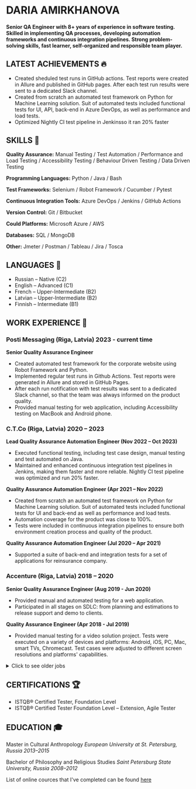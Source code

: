 # DARIA AMIRKHANOVA
#### Senior QA Engineer with 8+ years of experience in software testing. Skilled in implementing QA processes, developing automation frameworks and continuous integration pipelines. Strong problem-solving skills, fast learner, self-organized and responsible team player.



## LATEST ACHIEVEMENTS 🔥 
- Created sheduled test runs in GitHub actions. Test reports were created in Allure and published in GitHub pages. After each test run results were sent to a dedicated Slack channel.
- Created from scratch an automated test framework on Python for Machine Learning solution. Suit of automated tests included functional tests for UI, API, back-end in Azure DevOps, as well as performance and load tests.
- Optimized Nightly CI test pipeline in Jenkinsso it ran 20% faster

## SKILLS 💁

**Quality Assurance:** Manual Testing / Test Automation / Performance and Load Testing / Accessibility Testing / Behaviour Driven Testing / Data Driven Testing

**Programming Languages:** Python / Java /  Bash

**Test Frameworks:** Selenium / Robot Framework / Cucumber / Pytest

**Continuous Integration Tools:** Azure DevOps / Jenkins / GitHub Actions
 
**Version Control:**  Git / Bitbucket
 
**Could Platforms:** Microsoft Azure / AWS

**Databases:** SQL / MongoDB
  
**Other:**  Jmeter / Postman / Tableau / Jira / Tosca 

##  LANGUAGES 🎏

- Russian – Native (C2)
- English – Advanced (C1)
- French – Upper-Intermediate (B2)
- Latvian – Upper-Intermediate (B2) 
- Finnish – Intermediate (B1)


## WORK EXPERIENCE 👷

### Posti Messaging (Riga, Latvia)                                      2023 - current time 
**Senior Quality Assurance Engineer**
- Created automated test framework for the corporate website using Robot Framework and Python.
- Implemented regular test runs in Github Actions. Test reports were generated in Allure and stored in GitHub Pages.
- After each run notification with test results was sent to a dedicated Slack channel, so that the team was always informed on the product quality.
- Provided manual testing for web application, including Accessibility testing on MacBook and Android phone.

### C.T.Co (Riga, Latvia)                                      2020 – 2023

**Lead Quality Assurance Automation Engineer (Nov 2022 – Oct 2023)**
- Executed functional testing, including test case design, manual testing and test automated on Java.
- Maintained and enhanced continuous integration test pipelines in Jenkins, making them faster and more reliable. Nightly CI test pipeline was optimized and run 20% faster.

**Quality Assurance Automation Engineer  (Apr 2021 – Nov 2022)**
- Created from scratch an automated test framework on Python for Machine Learning solution. Suit of automated tests included functional tests for UI and back-end as well as performance and load tests. 
- Automation coverage for the product was close to 100%. 
- Tests were included in continuous integration pipelines to ensure both environment creation process and quality of the product.
  
**Quality Assurance Automation Engineer (Jul 2020 – Apr 2021)**
- Supported a suite of back-end and integration tests for a set of applications for reinsurance company.

### Accenture (Riga, Latvia)                                      2018 – 2020
 
**Senior Quality Assurance Engineer   (Aug 2019 - Jun 2020)**
- Provided manual and automated testing for a web application.
- Participated in all stages on SDLC: from planning and estimations to release support and demo to clients. 

**Quality Assurance Engineer  (Apr 2018 - Jul 2019)**
- Provided manual testing for a video solution project. Tests were executed on a variety of devices and platforms: Android, iOS, PC, Mac, smart TVs, Chromecast. Test cases were adjusted to different screen resolutions and platforms' capabilities.

<details>
<summary>Click to see older jobs</summary>

### Reksoft (Saint Petersburg, Russia)                                      2017 – 2018
**Quality Assurance Automation Engineer**
- Developed from scratch a suite automated test cases for web store's API (Python + pytest).
- Integrated these test within CI process, using Travis. Tests run after every merge to master.
- Test results were automatically sent to a dedicated Slack channel, so development team was informed about code status as soon as possible.

### BeKitzur  (Saint Petersburg, Russia)                                      2016 – 2017
**Quality Assurance Engineer**
- Provided manual and automated testing of a web platform for advertising analytics and management.
- Created manual test plans, based on input from management and developers. 
- Participated in developed of UI test suite (using Python and  Selenium). Daily test runs allowed us to deploy to production 4 times per week.
- Developed and maintained REST API test suite, using SOAPUI and Groovy scripts. This suite helped to automate some of the most repetitive daily tasks.

### NVision Group  (Saint Petersburg, Russia)                                      2015 –  2016
**Manual QA Engineer**
- Executed manual tests of a mobile network operator platform.
- Was part of a distributed team, that provided smoke, sanity, integration and regression testing. 

### Sperasoft   (Saint Petersburg, Russia)                                      2013
**Junoir Manual QA Engineer**
- Executed manual tests on a user management platform.
- Used a variety of devices: PC, Bravia TV, Android phones and tablets, PSP, PS3 etc).
- Participated in test case design.

</details>

## CERTIFICATIONS 🏆
- ISTQB® Certified Tester, Foundation Level
- ISTQB® Certified Tester Foundation Level – Extension, Agile Tester
 
## EDUCATION 🎓

Master in Cultural Anthropology
_European University at St. Petersburg, Russia_
_2013–2015_

Bachelor of Philosophy and Religious Studies
_Saint Petersburg State University, Russia_
_2008–2012_

List of online cources that I've completed can be found [here](https://github.com/dariaamir/moocs)

